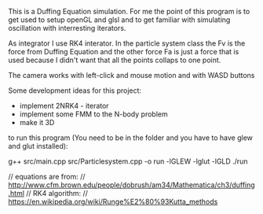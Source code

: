 

This is a Duffing Equation simulation. For me the point of this program 
is to get used to setup openGL and glsl and to get familiar with simulating
oscillation with interresting iterators.

As integrator I use RK4 interator. In the particle system class the Fv is
the force from Duffing Equation and the other force Fa is just a force that
is used because I didn't want that all the points collaps to one point.

The camera works with left-click and mouse motion and with WASD buttons

Some development ideas for this project:
- implement 2NRK4 - iterator
- implement some FMM to the N-body problem 
- make it 3D


to run this program (You need to be in the folder and you have to have glew and glut installed):

g++ src/main.cpp src/Particlesystem.cpp -o run -lGLEW -lglut -lGLD
./run
 

// equations are from: 
// http://www.cfm.brown.edu/people/dobrush/am34/Mathematica/ch3/duffing.html
// RK4 algorithm:
// https://en.wikipedia.org/wiki/Runge%E2%80%93Kutta_methods
